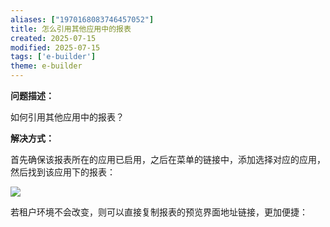 ```yaml
---
aliases: ["1970168083746457052"]
title: 怎么引用其他应用中的报表
created: 2025-07-15
modified: 2025-07-15
tags: ['e-builder']
theme: e-builder
---
```


**问题描述：**

如何引用其他应用中的报表？

**解决方式：**

首先确保该报表所在的应用已启用，之后在菜单的链接中，添加选择对应的应用，然后找到该应用下的报表：

![](https://myhelpdoc.oss-cn-heyuan.aliyuncs.com/mdimages/faa5fb69e5a9444c541e2fdeb708259a.jpg)

若租户环境不会改变，则可以直接复制报表的预览界面地址链接，更加便捷：

